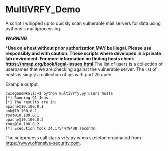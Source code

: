 # MultiVRFY_Demo
A script I whipped up to quickly scan vulnerable mail servers for data using pythons's multiprocessing.

***WARNING***

***Use on a host without prior authorization MAY be illegal.
Please use responsibly and with caution. These scripts where developed in a private lab enviroment. For more information on finding hosts check 
https://nmap.org/book/legal-issues.html**
The list of users is a collection of usernames that we are checking against the vulnerable server.
The list of hosts is simply a collection of ips with port 25 open.

Example output
```
cwiegand@kali:~$ python multiVrfy.py users hosts
[*] Running 91 Jobs.
[*] The results are in!
apache@10.100.0.1
bob@10.100.0.1
root@10.100.0.1
apache@10.100.0.2
root@10.100.0.2
[*] Execution took 34.1754479408 seconds.
```

The subprocess call starts vrfy.py whos skeleton orgionated from https://www.offensive-security.com.
